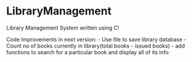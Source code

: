 # LibraryManagement
Library Management System written using C!

Code Improvements in next version:
    - Use file to save library database
    - Count no of books currently in library(total books - issued books)
    - add functions to search for a particular book and display all of its info

